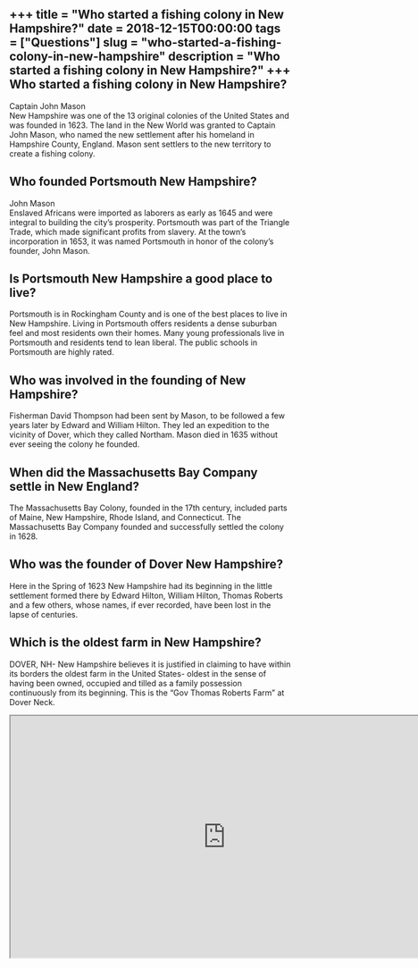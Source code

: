 +++
title = "Who started a fishing colony in New Hampshire?"
date = 2018-12-15T00:00:00
tags = ["Questions"]
slug = "who-started-a-fishing-colony-in-new-hampshire"
description = "Who started a fishing colony in New Hampshire?"
+++
Who started a fishing colony in New Hampshire?
----------------------------------------------

Captain John Mason  
New Hampshire was one of the 13 original colonies of the United States and was founded in 1623. The land in the New World was granted to Captain John Mason, who named the new settlement after his homeland in Hampshire County, England. Mason sent settlers to the new territory to create a fishing colony.

Who founded Portsmouth New Hampshire?
-------------------------------------

John Mason  
Enslaved Africans were imported as laborers as early as 1645 and were integral to building the city’s prosperity. Portsmouth was part of the Triangle Trade, which made significant profits from slavery. At the town’s incorporation in 1653, it was named Portsmouth in honor of the colony’s founder, John Mason.

Is Portsmouth New Hampshire a good place to live?
-------------------------------------------------

Portsmouth is in Rockingham County and is one of the best places to live in New Hampshire. Living in Portsmouth offers residents a dense suburban feel and most residents own their homes. Many young professionals live in Portsmouth and residents tend to lean liberal. The public schools in Portsmouth are highly rated.

Who was involved in the founding of New Hampshire?
--------------------------------------------------

Fisherman David Thompson had been sent by Mason, to be followed a few years later by Edward and William Hilton. They led an expedition to the vicinity of Dover, which they called Northam. Mason died in 1635 without ever seeing the colony he founded.

When did the Massachusetts Bay Company settle in New England?
-------------------------------------------------------------

The Massachusetts Bay Colony, founded in the 17th century, included parts of Maine, New Hampshire, Rhode Island, and Connecticut. The Massachusetts Bay Company founded and successfully settled the colony in 1628.

Who was the founder of Dover New Hampshire?
-------------------------------------------

Here in the Spring of 1623 New Hampshire had its beginning in the little settlement formed there by Edward Hilton, William Hilton, Thomas Roberts and a few others, whose names, if ever recorded, have been lost in the lapse of centuries.

Which is the oldest farm in New Hampshire?
------------------------------------------

DOVER, NH- New Hampshire believes it is justified in claiming to have within its borders the oldest farm in the United States- oldest in the sense of having been owned, occupied and tilled as a family possession continuously from its beginning. This is the “Gov Thomas Roberts Farm” at Dover Neck.

<iframe allow="accelerometer; autoplay; clipboard-write; encrypted-media; gyroscope; picture-in-picture" allowfullscreen="" class="__youtube_prefs__  epyt-is-override  no-lazyload" data-no-lazy="1" data-origheight="433" data-origwidth="770" data-skipgform_ajax_framebjll="" height="433" id="_ytid_45644" loading="lazy" src="https://www.youtube.com/embed/Z4psutbMIOo?enablejsapi=1&autoplay=0&cc_load_policy=0&cc_lang_pref=&iv_load_policy=1&loop=0&modestbranding=0&rel=1&fs=1&playsinline=0&autohide=2&theme=dark&color=red&controls=1&" title="YouTube player" width="770"></iframe>